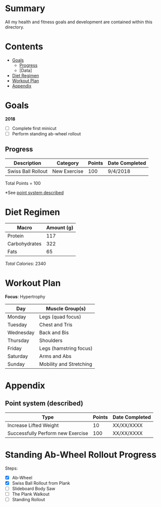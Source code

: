 # Summary
All my health and fitness goals and development are contained within this directory.

# Contents
- [Goals](./#goals)
  - [Progress](./#progress)
  - [Data]
- [Diet Regimen](./#diet-regimen)
- [Workout Plan](./#workout-plan)
- [Appendix](./#appendix)

# Goals
**2018**
- [ ] Complete first minicut
- [ ] Perform standing ab-wheel rollout

## Progress
| Description | Category | Points | Date Completed |
| --- | --- | --- | --- |
| Swiss Ball Rollout | New Exercise | 100 | 9/4/2018 |

Total Points = 100

\*See [point system described](./#point-system-described)

# Diet Regimen

Macro | Amount (g)
--- | ---  
Protein | 117
Carbohydrates | 322  
Fats | 65

*Total Calories*: 2340

# Workout Plan
**Focus**: Hypertrophy

Day | Muscle Group(s)
 ---- | ----  
Monday | Legs (quad focus)
Tuesday | Chest and Tris
Wednesday | Back and Bis
Thursday | Shoulders
Friday | Legs (hamstring focus)
Saturday | Arms and Abs
Sunday | Mobility and Stretching

# Appendix
## Point system (described)
| Type | Points | Date Completed
| --- | --- | --- |
| Increase Lifted Weight | 10 | XX/XX/XXXX |
| Successfully Perform new Exercise | 100 | XX/XX/XXXX


# Standing Ab-Wheel Rollout Progress
Steps:
- [X] Ab-Wheel
- [X] Swiss Ball Rollout from Plank
- [ ] Slideboard Body Saw
- [ ] The Plank Walkout
- [ ] Standing Rollout

